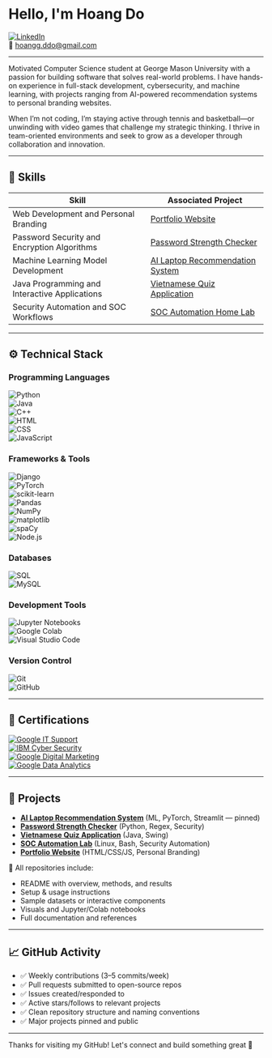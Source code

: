 # Hello, I'm Hoang Do  
[![LinkedIn](https://img.shields.io/badge/-LinkedIn-0072b1?&style=for-the-badge&logo=linkedin&logoColor=white)](https://www.linkedin.com/in/hoang-do-/)  
📧 hoangg.ddo@gmail.com 

---

Motivated Computer Science student at George Mason University with a passion for building software that solves real-world problems. I have hands-on experience in full-stack development, cybersecurity, and machine learning, with projects ranging from AI-powered recommendation systems to personal branding websites.

When I’m not coding, I’m staying active through tennis and basketball—or unwinding with video games that challenge my strategic thinking. I thrive in team-oriented environments and seek to grow as a developer through collaboration and innovation.

---

## 🧠 Skills

| Skill                                         | Associated Project         |
|-----------------------------------------------|----------------------------|
| Web Development and Personal Branding         | [Portfolio Website](https://hoanggddo.github.io/home/index.html) |
| Password Security and Encryption Algorithms   | [Password Strength Checker](https://github.com/hoanggddo/password-checker) |
| Machine Learning Model Development            | [AI Laptop Recommendation System](https://github.com/hoanggddo/ai-laptop-recommendation-system) |
| Java Programming and Interactive Applications | [Vietnamese Quiz Application](https://github.com/hoanggddo/quiz-application) |
| Security Automation and SOC Workflows         | [SOC Automation Home Lab](https://github.com/hoanggddo/soc-automation-lab) |

---

## ⚙️ Technical Stack

### Programming Languages  
![Python](https://img.shields.io/badge/-Python-3776AB?&style=for-the-badge&logo=Python&logoColor=white)  
![Java](https://img.shields.io/badge/-Java-007396?&style=for-the-badge&logo=Java&logoColor=white)  
![C++](https://img.shields.io/badge/-C++-00599C?&style=for-the-badge&logo=C%2B%2B&logoColor=white)  
![HTML](https://img.shields.io/badge/-HTML-E34F26?&style=for-the-badge&logo=HTML5&logoColor=white)  
![CSS](https://img.shields.io/badge/-CSS-1572B6?&style=for-the-badge&logo=CSS3&logoColor=white)  
![JavaScript](https://img.shields.io/badge/-JavaScript-F7DF1E?&style=for-the-badge&logo=JavaScript&logoColor=black)  


### Frameworks & Tools  
![Django](https://img.shields.io/badge/-Django-092E20?&style=for-the-badge&logo=Django&logoColor=white)  
![PyTorch](https://img.shields.io/badge/-PyTorch-EE4C2C?&style=for-the-badge&logo=PyTorch&logoColor=white)  
![scikit-learn](https://img.shields.io/badge/-scikit--learn-F7931E?&style=for-the-badge&logo=scikit-learn&logoColor=white)  
![Pandas](https://img.shields.io/badge/-Pandas-150458?&style=for-the-badge&logo=pandas&logoColor=white)  
![NumPy](https://img.shields.io/badge/-NumPy-013243?&style=for-the-badge&logo=numpy&logoColor=white)  
![matplotlib](https://img.shields.io/badge/-Matplotlib-11557C?&style=for-the-badge&logo=plotly&logoColor=white)  
![spaCy](https://img.shields.io/badge/-spaCy-09A3D5?&style=for-the-badge)  
![Node.js](https://img.shields.io/badge/-Node.js-339933?&style=for-the-badge&logo=node.js&logoColor=white)  

### Databases  
![SQL](https://img.shields.io/badge/-SQL-4479A1?&style=for-the-badge&logo=postgresql&logoColor=white)  
![MySQL](https://img.shields.io/badge/-MySQL-00758F?&style=for-the-badge&logo=mysql&logoColor=white)  

### Development Tools  
![Jupyter Notebooks](https://img.shields.io/badge/-Jupyter-F37626?&style=for-the-badge&logo=Jupyter&logoColor=white)  
![Google Colab](https://img.shields.io/badge/-Google%20Colab-F9AB00?&style=for-the-badge&logo=googlecolab&logoColor=white)  
![Visual Studio Code](https://img.shields.io/badge/-VS%20Code-007ACC?&style=for-the-badge&logo=visual-studio-code&logoColor=white)  


### Version Control  
![Git](https://img.shields.io/badge/-Git-F05032?&style=for-the-badge&logo=git&logoColor=white)  
![GitHub](https://img.shields.io/badge/-GitHub-181717?&style=for-the-badge&logo=github&logoColor=white)  



---

## 📜 Certifications

[![Google IT Support](https://img.shields.io/badge/-Google%20IT%20Support-4285F4?&style=for-the-badge&logo=Google&logoColor=white)](https://coursera.org/share/1396b022977b23dc041ee412a57cdcce)  
[![IBM Cyber Security](https://img.shields.io/badge/-IBM%20Cyber%20Security-0054A1?&style=for-the-badge&logo=IBM&logoColor=white)](https://coursera.org/share/fc513e659ced5ed50c6a3a2f2a850ef2)  
[![Google Digital Marketing](https://img.shields.io/badge/-Google%20Digital%20Marketing%20and%20E%26Commerce-34A853?&style=for-the-badge&logo=Google&logoColor=white)](https://coursera.org/share/f1ba57e71159547bcbaf55ee9f208836)  
[![Google Data Analytics](https://img.shields.io/badge/-Google%20Data%20Analytics-34A853?&style=for-the-badge&logo=Google&logoColor=white)](https://coursera.org/share/f2f73aa2c1474e229260d90c3ddff04a)  

---

## 🚀 Projects

- **[AI Laptop Recommendation System](https://github.com/hoanggddo/ai-laptop-recommendation-system)** (ML, PyTorch, Streamlit — pinned)  
- **[Password Strength Checker](https://github.com/hoanggddo/password-checker)** (Python, Regex, Security)  
- **[Vietnamese Quiz Application](https://github.com/hoanggddo/quiz-application)** (Java, Swing)  
- **[SOC Automation Lab](https://github.com/hoanggddo/soc-automation-lab)** (Linux, Bash, Security Automation)  
- **[Portfolio Website](https://hoanggddo.github.io/home/index.html)** (HTML/CSS/JS, Personal Branding)  

🧾 All repositories include:
- README with overview, methods, and results  
- Setup & usage instructions  
- Sample datasets or interactive components  
- Visuals and Jupyter/Colab notebooks  
- Full documentation and references  

---

## 📈 GitHub Activity

- ✅ Weekly contributions (3–5 commits/week)  
- ✅ Pull requests submitted to open-source repos  
- ✅ Issues created/responded to  
- ✅ Active stars/follows to relevant projects  
- ✅ Clean repository structure and naming conventions  
- ✅ Major projects pinned and public  

---

Thanks for visiting my GitHub! Let's connect and build something great 🚀
